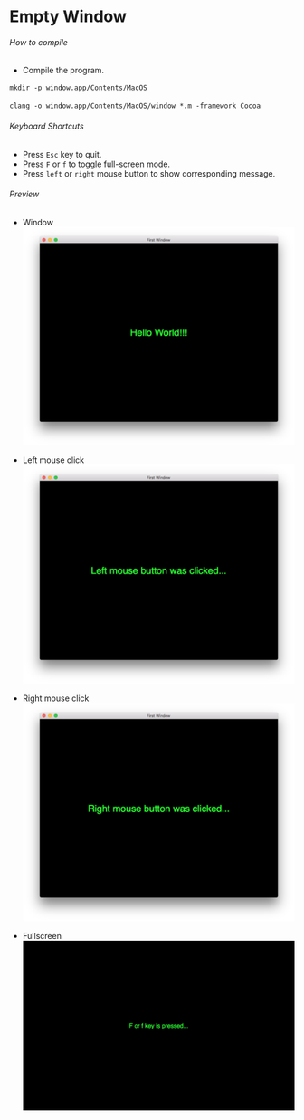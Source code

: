 # Empty Window

###### How to compile

*   Compile the program.

```
mkdir -p window.app/Contents/MacOS

clang -o window.app/Contents/MacOS/window *.m -framework Cocoa
```

###### Keyboard Shortcuts

*   Press `Esc` key to quit.
*   Press `F` or `f` to toggle full-screen mode.
*   Press `left` or `right` mouse button to show corresponding message.

###### Preview

*   Window
    ![window][window-image]

*   Left mouse click
    ![leftMouseClick][left-mouse-click-image]

*   Right mouse click
    ![rightMouseClick][right-mouse-click-image]

*   Fullscreen
    ![fullscreen][fullscreen-image]

[//]: # "Image declaration"
[window-image]: ./preview/window.png "First Window"
[left-mouse-click-image]: ./preview/leftMouseClick.png "Left Mouse Click"
[right-mouse-click-image]: ./preview/rightMouseClick.png "Right Mouse Click"
[fullscreen-image]: ./preview/fullscreen.png "Fullscreen"
